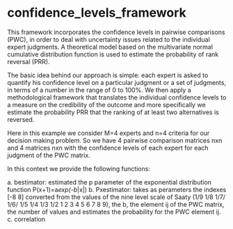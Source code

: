 # confidence_levels_framework

This framework incorporates the confidence levels in pairwise comparisons (PWC), in order to deal with uncertainty issues related to the individual expert judgments.
A theoretical model based on the multivariate normal cumulative distribution function is used to estimate the probability of rank reversal (PRR).

The basic idea behind our approach is simple: each expert is asked to quantify his confidence level on a particular judgment or a set of judgments, in terms of a number
in the range of 0 to 100%. We then apply a methodological framework that translates the individual confidence levels to a measure on the credibility of the outcome and
more specifically we estimate the probability PRR that the ranking of at least two alternatives is reversed.

Here in this example we consider M=4 experts and n=4 criteria for our decision making problem. So we have 4 pairwise comparison matrices nxn and 4 matrices nxn with the confidence levels of each expert for each judgment of the PWC matrix.

In this context we provide the following functions:

a. bestimator: estimated the p parameter of the exponential distribution function P(x+1)=a*exp(-b*|x|)
b. Pxestimator: takes as perameters the indexes [-8  8] converted from the values of the nine level scale of Saaty (1/9 1/8 1/7/ 1/6/ 1/5 1/4 1/3 1/2 1 2 3 4 5 6 7 8 9), the b, the element ij of the PWC matrix, the number of values and estimates the probability for the PWC element ij. 
c. correlation
